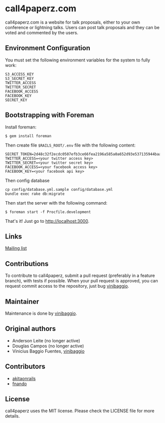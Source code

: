 # call4paperz.com

call4paperz.com is a website for talk proposals, either to your own conference
or lightning talks. Users can post talk proposals and they can be voted and
commented by the users.

## Environment Configuration

You must set the following environment variables for the system to fully work:

    S3_ACCESS_KEY
    S3_SECRET_KEY
    TWITTER_ACCESS
    TWITTER_SECRET
    FACEBOOK_ACCESS
    FACEBOOK_KEY
    SECRET_KEY

## Bootstrapping with Foreman

Install foreman:

    $ gem install foreman

Then create file `$RAILS_ROOT/.env` file with the following content:

    SECRET_TOKEN=2d48c32f2ecdc0507efb3ce66fea2196a585a0a652d93e537135944baa8
    TWITTER_ACCESS=<your twitter access key>
    TWITTER_SECRET=<your twitter secret key>
    FACEBOOK_ACCESS=<your facebook access key>
    FACEBOOK_KEY=<your facebook api key>

Then config database

    cp config/database.yml.sample config/database.yml
    bundle exec rake db:migrate

Then start the server with the following command:

    $ foreman start -f Procfile.development

That's it! Just go to <http://localhost:3000>.

## Links
[Mailing list](https://groups.google.com/forum/#!forum/call4paperz-dev)

## Contributions

To contribute to call4paperz, submit a pull request (preferably in a feature
branch), with tests if possible. When your pull request is approved, you can
request commit access to the repository, just bug
[vinibaggio](https://github.com/vinibaggio).

## Maintainer
Maintenance is done by [vinibaggio](https://github.com/vinibaggio).

## Original authors
- Anderson Leite (no longer active)
- Douglas Campos (no longer active)
- Vinicius Baggio Fuentes, [vinibaggio](https://github.com/vinibaggio)

## Contributors
- [akitaonrails](https://github.com/akitaonrails)
- [fnando](https://github.com/fnando)

## License
call4paperz uses the MIT license. Please check the LICENSE file for more details.
